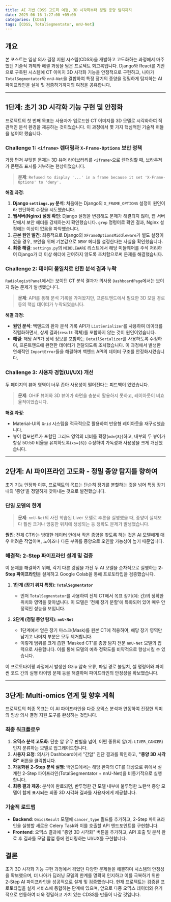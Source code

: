 ```yaml
---
title: AI 기반 CDSS 고도화 여정, 3D 시각화부터 정밀 종양 탐지까지
date: 2025-06-16 1:27:00 +09:00
categories: [CDSS]
tags: [CDSS, TotalSegmentator, nnU-Net]
---
```


## 개요

본 포스트는 임상 의사 결정 지원 시스템(CDSS)을 개발하고 고도화하는 과정에서 마주했던 기술적 과제와 해결 과정을 담은 프로젝트 회고록입니다. Django와 React를 기반으로 구축된 시스템에 CT 이미지 3D 시각화 기능을 안정적으로 구현하고, 나아가 `TotalSegmentator`와 `nnU-Net`을 결합하여 특정 장기의 종양을 정밀하게 탐지하는 AI 파이프라인을 설계 및 검증하기까지의 여정을 공유합니다.

---

## 1단계: 초기 3D 시각화 기능 구현 및 안정화

프로젝트의 첫 번째 목표는 사용자가 업로드한 CT 이미지를 3D 모델로 시각화하여 직관적인 분석 환경을 제공하는 것이었습니다. 이 과정에서 몇 가지 핵심적인 기술적 허들을 넘어야 했습니다.

### Challenge 1: `<iframe>` 렌더링과 `X-Frame-Options` 보안 정책

가장 먼저 부딪힌 문제는 3D 뷰어 라이브러리를 `<iframe>`으로 렌더링할 때, 브라우저가 콘텐츠 표시를 거부하는 현상이었습니다.

> **문제**: `Refused to display '...' in a frame because it set 'X-Frame-Options' to 'deny'.`

**해결 과정**:
1.  **Django `settings.py` 분석**: 처음에는 Django의 `X_FRAME_OPTIONS` 설정이 원인이라 판단하여 수정을 시도했습니다.
2.  **웹서버(Nginx) 설정 확인**: Django 설정을 변경해도 문제가 해결되지 않아, 웹 서버 단에서 보안 헤더를 강제하는지 확인했습니다. `grep` 명령어로 확인 결과, Nginx 설정에는 이상이 없음을 파악했습니다.
3.  **근본 원인 발견**: 최종적으로 Django의 `XFrameOptionsMiddleware`가 별도 설정이 없을 경우, 보안을 위해 기본값으로 `DENY` 헤더를 설정한다는 사실을 확인했습니다.
4.  **최종 해결**: `settings.py`의 `MIDDLEWARE` 리스트에서 해당 미들웨어를 주석 처리하여 Django가 더 이상 헤더에 관여하지 않도록 조치함으로써 문제를 해결했습니다.

### Challenge 2: 데이터 불일치로 인한 분석 결과 누락

`RadiologistPanel`에서는 보이던 CT 분석 결과가 의사용 `DashboardPage`에서는 보이지 않는 문제가 발생했습니다.

> **문제**: API를 통해 분석 기록을 가져왔지만, 프론트엔드에서 필요한 3D 모델 경로 등의 핵심 데이터가 누락되었습니다.

**해결 과정**:
-   **원인 분석**: 백엔드의 환자 분석 기록 API가 `ListSerializer`를 사용하여 데이터를 직렬화하면서, 상세 결과(`result` 객체)를 포함하지 않는 것이 원인이었습니다.
-   **해결**: 해당 API가 상세 정보를 포함하는 `DetailSerializer`를 사용하도록 수정하여, 프론트엔드에 완전한 데이터가 전달되도록 조치했습니다. 이 과정에서 발생한 연쇄적인 `ImportError`들을 해결하며 백엔드 API의 데이터 구조를 안정화시켰습니다.

### Challenge 3: 사용자 경험(UI/UX) 개선

두 페이지의 뷰어 영역이 너무 좁아 사용성이 떨어진다는 피드백이 있었습니다.

> **문제**: OHIF 뷰어와 3D 뷰어가 화면을 충분히 활용하지 못하고, 레이아웃이 비효율적이었습니다.

**해결 과정**:
-   Material-UI의 `Grid` 시스템을 적극적으로 활용하여 반응형 레이아웃을 재구성했습니다.
-   뷰어 컴포넌트가 포함된 그리드 영역의 너비를 확장(`md={8}`)하고, 내부의 두 뷰어가 항상 50:50 비율을 유지하도록(`xs={6}`) 수정하여 가독성과 사용성을 크게 개선했습니다.

---

## 2단계: AI 파이프라인 고도화 - 정밀 종양 탐지를 향하여

초기 기능 안정화 이후, 프로젝트의 목표는 단순히 장기를 분할하는 것을 넘어 특정 장기 내의 '종양'을 정밀하게 찾아내는 것으로 발전했습니다.

### 단일 모델의 한계

> **문제**: `nnU-Net`의 사전 학습된 Liver 모델로 추론을 실행했을 때, 종양이 실제보다 훨씬 크거나 엉뚱한 위치에 생성되는 등 정확도 문제가 발생했습니다.

**원인**: 전체 CT라는 방대한 데이터 안에서 작은 종양을 찾도록 하는 것은 AI 모델에게 매우 어려운 작업이며, 노이즈나 다른 부위를 종양으로 오인할 가능성이 높기 때문입니다.

### 해결책: 2-Step 파이프라인 설계 및 검증

이 문제를 해결하기 위해, 각기 다른 강점을 가진 두 AI 모델을 순차적으로 실행하는 **2-Step 파이프라인**을 설계하고 Google Colab을 통해 프로토타입을 검증했습니다.

1.  **1단계 (장기 위치 특정): `TotalSegmentator`**
    -   먼저 `TotalSegmentator`를 사용하여 전체 CT에서 목표 장기(예: 간)의 정확한 위치와 영역을 찾아냅니다. 이 모델은 '전체 장기 분할'에 특화되어 있어 매우 안정적인 성능을 보입니다.

2.  **2단계 (정밀 종양 탐지): `nnU-Net`**
    -   1단계에서 얻은 장기 마스크(Mask)를 원본 CT에 적용하여, 해당 장기 영역만 남기고 나머지 부분은 모두 제거합니다.
    -   이렇게 범위를 크게 좁힌 'Masked CT'를 종양 탐지 전문 `nnU-Net` 모델의 입력으로 사용합니다. 이를 통해 모델의 예측 정확도를 비약적으로 향상시킬 수 있습니다.

이 프로토타이핑 과정에서 발생한 Gzip 압축 오류, 파일 경로 불일치, 셸 명령어와 파이썬 코드 간의 실행 타이밍 문제 등을 해결하며 파이프라인의 안정성을 확보했습니다.

---

## 3단계: Multi-omics 연계 및 향후 계획

프로젝트의 최종 목표는 이 AI 파이프라인을 다중 오믹스 분석과 연동하여 진정한 의미의 임상 의사 결정 지원 도구를 완성하는 것입니다.

### 최종 워크플로우

1.  **오믹스 분석 고도화**: 단순 암 유무 판별을 넘어, 어떤 종류의 암(예: `LIVER_CANCER`)인지 분류하는 모델로 업그레이드합니다.
2.  **사용자 요청**: 의사가 Dashboard에서 "간암" 진단 결과를 확인하고, **"종양 3D 시각화"** 버튼을 클릭합니다.
3.  **자동화된 2-Step 분석 실행**: 백엔드에서는 해당 환자의 CT를 대상으로 위에서 설계한 2-Step 파이프라인(TotalSegmentator + nnU-Net)을 비동기적으로 실행합니다.
4.  **최종 결과 제공**: 분석이 완료되면, 반투명한 간 모델 내부에 불투명한 노란색 종양 모델이 함께 표시되는 최종 3D 시각화 결과를 사용자에게 제공합니다.

### 기술적 로드맵

-   **Backend**: `OmicsResult` 모델에 `cancer_type` 필드를 추가하고, 2-Step 파이프라인을 실행할 새로운 Celery Task와 이를 호출할 API 엔드포인트를 구현합니다.
-   **Frontend**: 오믹스 결과에 "종양 3D 시각화" 버튼을 추가하고, API 호출 및 분석 완료 후 결과를 모달 팝업 등에 렌더링하는 UI/UX를 구현합니다.

## 결론

초기 3D 시각화 기능 구현 과정에서 겪었던 다양한 문제들을 해결하며 시스템의 안정성을 확보했으며, 더 나아가 딥러닝 모델의 한계를 명확히 인지하고 이를 극복하기 위한 2-Step AI 파이프라인을 성공적으로 설계 및 검증했습니다. 현재 프로젝트는 검증된 프로토타입을 실제 서비스에 통합하는 단계에 있으며, 앞으로 다중 오믹스 데이터와 유기적으로 연동하여 더욱 정밀하고 가치 있는 CDSS를 만들어 나갈 것입니다.